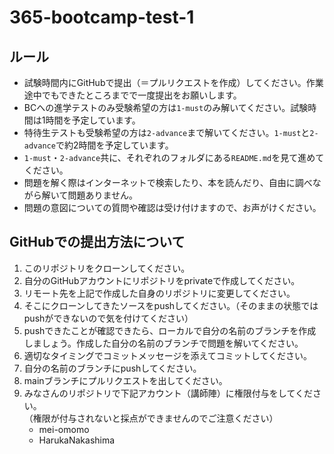 # 365-bootcamp-test-1

## ルール

* 試験時間内にGitHubで提出（＝プルリクエストを作成）してください。作業途中でもできたところまでで一度提出をお願いします。
* BCへの進学テストのみ受験希望の方は`1-must`のみ解いてください。試験時間は1時間を予定しています。
* 特待生テストも受験希望の方は`2-advance`まで解いてください。`1-must`と`2-advance`で約2時間を予定しています。
* `1-must`・`2-advance`共に、それぞれのフォルダにある`README.md`を見て進めてください。
* 問題を解く際はインターネットで検索したり、本を読んだり、自由に調べながら解いて問題ありません。
* 問題の意図についての質問や確認は受け付けますので、お声がけください。

## GitHubでの提出方法について

1. このリポジトリをクローンしてください。
2. 自分のGitHubアカウントにリポジトリをprivateで作成してください。
3. リモート先を上記で作成した自身のリポジトリに変更してください。
4. そこにクローンしてきたソースをpushしてください。（そのままの状態ではpushができないので気を付けてください）
5. pushできたことが確認できたら、ローカルで自分の名前のブランチを作成しましょう。作成した自分の名前のブランチで問題を解いてください。
6. 適切なタイミングでコミットメッセージを添えてコミットしてください。
7. 自分の名前のブランチにpushしてください。
8. mainブランチにプルリクエストを出してください。
9. みなさんのリポジトリで下記アカウント（講師陣）に権限付与をしてください。<br>
（権限が付与されないと採点ができませんのでご注意ください）
   * mei-omomo
   * HarukaNakashima
